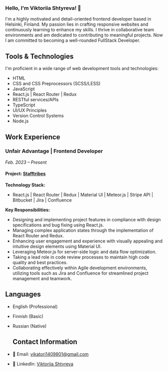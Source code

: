 ### Hello, I'm Viktoriia Shtyreva! 👋

I'm a highly motivated and detail-oriented frontend developer based in Helsinki, Finland. My passion lies in crafting responsive websites and continuously learning to enhance my skills. I thrive in collaborative team environments and am dedicated to contributing to meaningful projects. Now I am committed to becoming a well-rounded FullStack Developer.

## Tools & Technologies

I'm proficient in a wide range of web development tools and technologies:

- HTML
- CSS and CSS Preprocessors (SCSS/LESS)
- JavaScript
- React.js | React Router | Redux
- RESTful services/APIs
- TypeScript
- UI/UX Principles
- Version Control Systems
- Node.js

## Work Experience

### Unfair Advantage | Frontend Developer
*Feb. 2023 – Present*

#### Project: [Stafftribes](https://stafftribes.com/about)
**Technology Stack:**
- React.js | React Router | Redux | Material UI | Meteor.js | Stripe API | Bitbucket | Jira | Confluence

**Key Responsibilities:**
- Designing and implementing project features in compliance with design specifications and bug fixing using React.js.
- Managing complex application states through the implementation of React Router and Redux.
- Enhancing user engagement and experience with visually appealing and intuitive design elements using Material UI.
- Leveraging Meteor.js for server-side logic and data flow optimization.
- Taking a lead role in code review processes to maintain high code quality and best practices.
- Collaborating effectively within Agile development environments, utilizing tools such as Jira and Confluence for streamlined project management and teamwork.

## Languages

- English (Professional)
- Finnish (Basic)
- Russian (Native)

  ## Contact Information

- 📧 Email: vikatori1409801@gmail.com
- 💼 LinkedIn: [Viktoriia Shtyreva](https://www.linkedin.com/in/viktorii-ashtyreva/)
